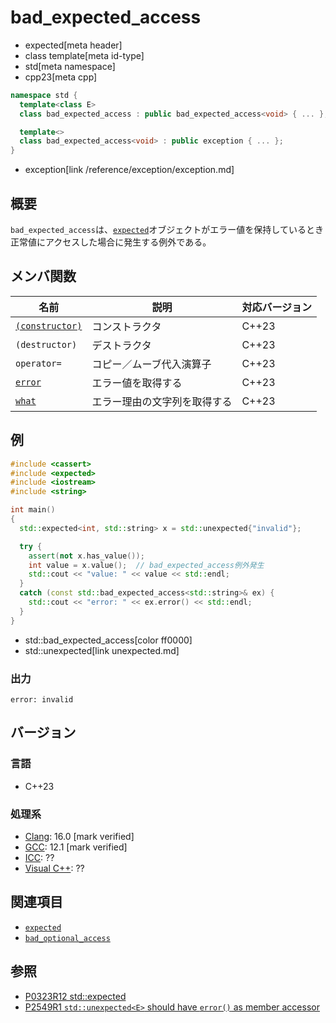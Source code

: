 # bad_expected_access
* expected[meta header]
* class template[meta id-type]
* std[meta namespace]
* cpp23[meta cpp]

```cpp
namespace std {
  template<class E>
  class bad_expected_access : public bad_expected_access<void> { ... };

  template<>
  class bad_expected_access<void> : public exception { ... };
}
```
* exception[link /reference/exception/exception.md]

## 概要
`bad_expected_access`は、[`expected`](expected.md)オブジェクトがエラー値を保持しているとき正常値にアクセスした場合に発生する例外である。


## メンバ関数

| 名前            | 説明           | 対応バージョン |
|-----------------|----------------|-------|
| [`(constructor)`](bad_expected_access/op_constructor.md) | コンストラクタ | C++23 |
| `(destructor)` | デストラクタ | C++23 |
| `operator=` | コピー／ムーブ代入演算子 | C++23 |
| [`error`](bad_expected_access/error.md) | エラー値を取得する | C++23 |
| [`what`](bad_expected_access/what.md) | エラー理由の文字列を取得する | C++23 |


## 例
```cpp example
#include <cassert>
#include <expected>
#include <iostream>
#include <string>

int main()
{
  std::expected<int, std::string> x = std::unexpected{"invalid"};

  try {
    assert(not x.has_value());
    int value = x.value();  // bad_expected_access例外発生
    std::cout << "value: " << value << std::endl;
  }
  catch (const std::bad_expected_access<std::string>& ex) {
    std::cout << "error: " << ex.error() << std::endl;
  }
}
```
* std::bad_expected_access[color ff0000]
* std::unexpected[link unexpected.md]

### 出力
```
error: invalid
```


## バージョン
### 言語
- C++23

### 処理系
- [Clang](/implementation.md#clang): 16.0 [mark verified]
- [GCC](/implementation.md#gcc): 12.1 [mark verified]
- [ICC](/implementation.md#icc): ??
- [Visual C++](/implementation.md#visual_cpp): ??


## 関連項目
- [`expected`](expected.md)
- [`bad_optional_access`](/reference/optional/bad_optional_access.md)


## 参照
- [P0323R12 std::expected](https://www.open-std.org/jtc1/sc22/wg21/docs/papers/2022/p0323r12.html)
- [P2549R1 `std::unexpected<E>` should have `error()` as member accessor](https://www.open-std.org/jtc1/sc22/wg21/docs/papers/2022/p2549r1.html)
